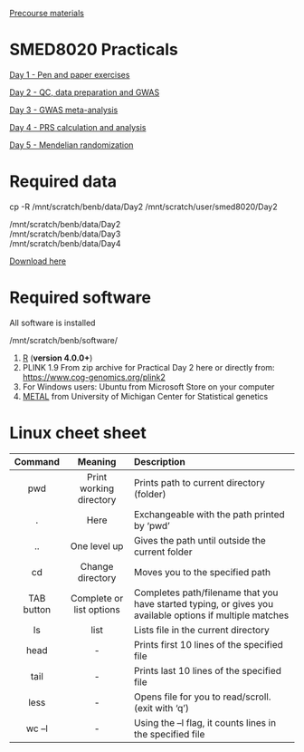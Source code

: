 
[Precourse materials](SMED_8020-pre-course_preparations_2023.pdf)

# SMED8020 Practicals

[Day 1 - Pen and paper exercises](Day1)

[Day 2 - QC, data preparation and GWAS](Day2)

[Day 3 - GWAS meta-analysis](Day3)

[Day 4 - PRS calculation and analysis](Day4)

[Day 5 - Mendelian randomization](Day5)

# Required data
cp -R /mnt/scratch/benb/data/Day2 /mnt/scratch/user/smed8020/Day2     

/mnt/scratch/benb/data/Day2    
/mnt/scratch/benb/data/Day3    
/mnt/scratch/benb/data/Day4    

[Download here](https://ntnu.box.com/s/d74fob6vo86834tuvtbesrt3hjqih0sh)

# Required software
All software is installed    

/mnt/scratch/benb/software/     

1. [R](https://www.r-project.org/) (**version 4.0.0+**)
2. PLINK 1.9 From zip archive for Practical Day 2 here or directly from: https://www.cog-genomics.org/plink2  
3. For Windows users: Ubuntu from Microsoft Store on your computer
4. [METAL](http://csg.sph.umich.edu/abecasis/metal/download/) from University of Michigan Center for Statistical genetics 

# Linux cheet sheet
| Command | Meaning | Description|
|:-:|:-:|:-|
| pwd | Print working directory | Prints path to current directory (folder) |
| . | Here | Exchangeable with the path printed by ‘pwd’ |
| .. | One level up | Gives the path until outside the current folder |
| cd <path> | Change directory | Moves you to the specified path |
| TAB button | Complete or list options | Completes path/filename that you have started typing, or gives you available options if multiple matches |
| ls | list | Lists file in the current directory |
| head <file> | - | Prints first 10 lines of the specified file |
| tail <file> | - | Prints last 10 lines of the specified file |
| less <file> | - | Opens file for you to read/scroll. (exit with ‘q’) |
| wc –l <file> | - | Using the –l flag, it counts lines in the specified file |
